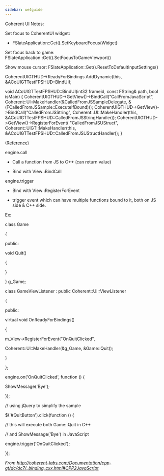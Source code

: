 ```yaml
---
sidebar: ue4guide
---
```

Coherent UI Notes:

Set focus to CoherentUI widget:

- FSlateApplication::Get().SetKeyboardFocus(Widget)

Set focus back to game: FSlateApplication::Get().SetFocusToGameViewport()

Show mouse cursor: FSlateApplication::Get().ResetToDefaultInputSettings()

CoherentUIGTHUD->ReadyForBindings.AddDynamic(this, &ACoUIGTTestFPSHUD::BindUI);

void ACoUIGTTestFPSHUD::BindUI(int32 frameid, const FString& path, bool isMain)
{
CoherentUIGTHUD->GetView()->BindCall("CallFromJavaScript",
Coherent::UI::MakeHandler(&CalledFromJSSampleDelegate,
&(FCalledFromJSSample::ExecuteIfBound)));
CoherentUIGTHUD->GetView()->BindCall("CalledFromJSString",
Coherent::UI::MakeHandler(this,
&ACoUIGTTestFPSHUD::CalledFromJSStringHandler));
CoherentUIGTHUD->GetView()->RegisterForEvent(
"CalledFromJSUStruct",
Coherent::UIGT::MakeHandler(this, &ACoUIGTTestFPSHUD::CalledFromJSUStructHandler));
}

[(Reference)](http://coherent-labs.com/Documentation/UnrealEngine4-GT/d2/df6/_coherent__g_t_for__unreal__engine_4_plugin.html#Input__C___)

engine.call

- Call a function from JS to C++ (can return value)

- Bind with View::BindCall

engine.trigger

- Bind with View::RegisterForEvent

- trigger event which can have multiple functions bound to it, both on JS side & C++ side.

Ex:

class Game

{

public:

void Quit()

{

}

} g_Game;

class GameViewListener : public Coherent::UI::ViewListener

{

public:

virtual void OnReadyForBindings()

{

m_View->RegisterForEvent("OnQuitClicked",

Coherent::UI::MakeHandler(&g_Game, &Game::Quit));

}

};

engine.on('OnQuitClicked', function () {

ShowMessage('Bye');

});

// using jQuery to simplify the sample

$('#QuitButton').click(function () {

// this will execute both Game::Quit in C++

// and ShowMessage('Bye') in JavaScript

engine.trigger('OnQuitClicked');

});

*From <http://coherent-labs.com/Documentation/cpp-gt/dc/dc7/_binding_cxx.html#CPP2JavaScript>*
